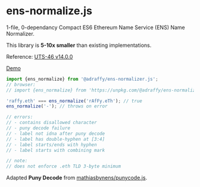 # ens-normalize.js
1-file, 0-dependancy Compact ES6 Ethereum Name Service (ENS) Name Normalizer.


This library is **5-10x smaller** than existing implementations.

Reference: [UTS-46 v14.0.0](https://unicode.org/reports/tr46/)

[Demo](https://raffy.antistupid.com/eth/ens-resolver.html">)

```Javascript
import {ens_normalize} from '@adraffy/ens-normalizer.js';
// browser:
// import {ens_normalize} from 'https://unpkg.com/@adraffy/ens-normalizer@latest/ens-normalizer.js';

'raffy.eth' === ens_normalize('rAfFy.eTh'); // true
ens_normalize('-'); // throws on error

// errors:
// - contains disallowed character
// - puny decode failure
// - label not idna after puny decode
// - label has double-hyphen at [3:4]
// - label starts/ends with hyphen
// - label starts with combining mark

// note:
// does not enforce .eth TLD 3-byte minimum
```

Adapted **Puny Decode** from [mathiasbynens/punycode.js](https://github.com/mathiasbynens/punycode.js).
